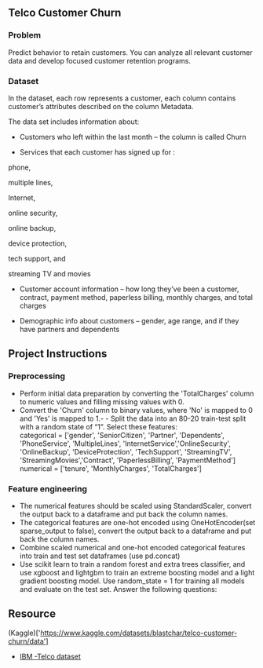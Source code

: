 ## Telco Customer Churn

### Problem

Predict behavior to retain customers. You can analyze all relevant customer data
and develop focused customer retention programs.

### Dataset

In the dataset, each row represents a customer, each column contains customer’s
attributes described on the column Metadata.

The data set includes information about:

- Customers who left within the last month – the column is called Churn

- Services that each customer has signed up for :

phone,

multiple lines,

Internet,

online security,

online backup,

device protection,

tech support, and

streaming TV and movies

- Customer account information – how long they’ve been a customer, contract,
  payment method, paperless billing, monthly charges, and total charges

- Demographic info about customers – gender, age range, and if they have
  partners and dependents

## Project Instructions

### Preprocessing

- Perform initial data preparation by converting the 'TotalCharges' column to
  numeric values and filling missing values with 0.
- Convert the 'Churn' column to binary values, where 'No' is mapped to 0 and
  'Yes' is mapped to 1.- - Split the data into an 80-20 train-test split with a
  random state of “1”. Select these features:  
  categorical = ['gender', 'SeniorCitizen', 'Partner', 'Dependents',
  'PhoneService', 'MultipleLines', 'InternetService','OnlineSecurity',
  'OnlineBackup', 'DeviceProtection', 'TechSupport', 'StreamingTV',
  'StreamingMovies','Contract', 'PaperlessBilling', 'PaymentMethod'] numerical =
  ['tenure', 'MonthlyCharges', 'TotalCharges']

### Feature engineering

- The numerical features should be scaled using StandardScaler, convert the
  output back to a dataframe and put back the column names.
- The categorical features are one-hot encoded using OneHotEncoder(set
  sparse_output to false), convert the output back to a dataframe and put back
  the column names.
- Combine scaled numerical and one-hot encoded categorical features into train
  and test set dataframes (use pd.concat)
- Use scikit learn to train a random forest and extra trees classifier, and use
  xgboost and lightgbm to train an extreme boosting model and a light gradient
  boosting model. Use random_state = 1 for training all models and evaluate on
  the test set. Answer the following questions:

## Resource

(Kaggle)['https://www.kaggle.com/datasets/blastchar/telco-customer-churn/data']

- [IBM -Telco dataset]('https://community.ibm.com/community/user/businessanalytics/blogs/steven-macko/2019/07/11/telco-customer-churn-1113')
